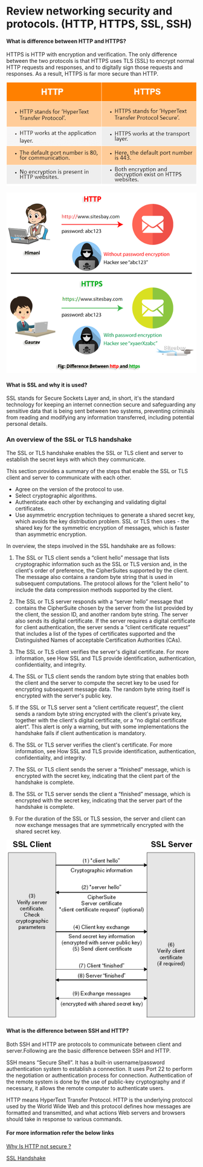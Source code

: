 # Review networking security and protocols. (HTTP, HTTPS, SSL, SSH)

#### What is difference between HTTP and HTTPS?
HTTPS is HTTP with encryption and verification. The only difference between the two protocols is that HTTPS uses TLS (SSL) to encrypt normal HTTP requests and responses, and to digitally sign those requests and responses. As a result, HTTPS is far more secure than HTTP.

![](Images/http-vs-https.png)

![](Images/difference-between-http-and-https.png)

#### What is SSL and why it is used?
SSL stands for Secure Sockets Layer and, in short, it's the standard technology for keeping an internet connection secure and safeguarding any sensitive data that is being sent between two systems, preventing criminals from reading and modifying any information transferred, including potential personal details.

### An overview of the SSL or TLS handshake
The SSL or TLS handshake enables the SSL or TLS client and server to establish the secret keys with which they communicate.

This section provides a summary of the steps that enable the SSL or TLS client and server to communicate with each other.

- Agree on the version of the protocol to use.
- Select cryptographic algorithms.
- Authenticate each other by exchanging and validating digital certificates.
- Use asymmetric encryption techniques to generate a shared secret key, which avoids the key distribution problem. SSL or TLS then uses - the shared key for the symmetric encryption of messages, which is faster than asymmetric encryption.

In overview, the steps involved in the SSL handshake are as follows:

1. The SSL or TLS client sends a “client hello” message that lists cryptographic information such as the SSL or TLS version and, in the client's order of preference, the CipherSuites supported by the client. The message also contains a random byte string that is used in subsequent computations. The protocol allows for the “client hello” to include the data compression methods supported by the client.

2. The SSL or TLS server responds with a “server hello” message that contains the CipherSuite chosen by the server from the list provided by the client, the session ID, and another random byte string. The server also sends its digital certificate. If the server requires a digital certificate for client authentication, the server sends a “client certificate request” that includes a list of the types of certificates supported and the Distinguished Names of acceptable Certification Authorities (CAs).

3. The SSL or TLS client verifies the server's digital certificate. For more information, see How SSL and TLS provide identification, authentication, confidentiality, and integrity.

4. The SSL or TLS client sends the random byte string that enables both the client and the server to compute the secret key to be used for encrypting subsequent message data. The random byte string itself is encrypted with the server's public key.

5. If the SSL or TLS server sent a “client certificate request”, the client sends a random byte string encrypted with the client's private key, together with the client's digital certificate, or a “no digital certificate alert”. This alert is only a warning, but with some implementations the handshake fails if client authentication is mandatory.

6. The SSL or TLS server verifies the client's certificate. For more information, see How SSL and TLS provide identification, authentication, confidentiality, and integrity.

7. The SSL or TLS client sends the server a “finished” message, which is encrypted with the secret key, indicating that the client part of the handshake is complete.

8. The SSL or TLS server sends the client a “finished” message, which is encrypted with the secret key, indicating that the server part of the handshake is complete.

9. For the duration of the SSL or TLS session, the server and client can now exchange messages that are symmetrically encrypted with the shared secret key.

![](Images/ssl-handshake.png)

#### What is the difference between SSH and HTTP?
Both SSH and HTTP are protocols to communicate between client and server.Following are the basic difference between SSH and HTTP.

SSH means “Secure Shell”. It has a built-in username/password authentication system to establish a connection. It uses Port 22 to perform the negotiation or authentication process for connection. Authentication of the remote system is done by the use of public-key cryptography and if necessary, it allows the remote computer to authenticate users.

HTTP means HyperText Transfer Protocol. HTTP is the underlying protocol used by the World Wide Web and this protocol defines how messages are formatted and transmitted, and what actions Web servers and browsers should take in response to various commands.

#### For more information refer the below links

[Why Is HTTP not secure ?](https://www.cloudflare.com/learning/ssl/why-is-http-not-secure/)

[ SSL Handshake ](https://medium.com/@kasunpdh/ssl-handshake-explained-4dabb87cdce)